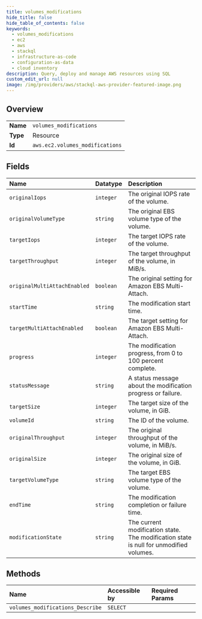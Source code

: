 ```yaml
---
title: volumes_modifications
hide_title: false
hide_table_of_contents: false
keywords:
  - volumes_modifications
  - ec2
  - aws    
  - stackql
  - infrastructure-as-code
  - configuration-as-data
  - cloud inventory
description: Query, deploy and manage AWS resources using SQL
custom_edit_url: null
image: /img/providers/aws/stackql-aws-provider-featured-image.png
---
```

  
    

## Overview
<table><tbody>
<tr><td><b>Name</b></td><td><code>volumes_modifications</code></td></tr>
<tr><td><b>Type</b></td><td>Resource</td></tr>
<tr><td><b>Id</b></td><td><code>aws.ec2.volumes_modifications</code></td></tr>
</tbody></table>

## Fields
| Name | Datatype | Description |
|:-----|:---------|:------------|
| `originalIops` | `integer` | The original IOPS rate of the volume. |
| `originalVolumeType` | `string` | The original EBS volume type of the volume. |
| `targetIops` | `integer` | The target IOPS rate of the volume. |
| `targetThroughput` | `integer` | The target throughput of the volume, in MiB/s. |
| `originalMultiAttachEnabled` | `boolean` | The original setting for Amazon EBS Multi-Attach. |
| `startTime` | `string` | The modification start time. |
| `targetMultiAttachEnabled` | `boolean` | The target setting for Amazon EBS Multi-Attach. |
| `progress` | `integer` | The modification progress, from 0 to 100 percent complete. |
| `statusMessage` | `string` | A status message about the modification progress or failure. |
| `targetSize` | `integer` | The target size of the volume, in GiB. |
| `volumeId` | `string` | The ID of the volume. |
| `originalThroughput` | `integer` | The original throughput of the volume, in MiB/s. |
| `originalSize` | `integer` | The original size of the volume, in GiB. |
| `targetVolumeType` | `string` | The target EBS volume type of the volume. |
| `endTime` | `string` | The modification completion or failure time. |
| `modificationState` | `string` | The current modification state. The modification state is null for unmodified volumes. |
## Methods
| Name | Accessible by | Required Params |
|:-----|:--------------|:----------------|
| `volumes_modifications_Describe` | `SELECT` |  |
